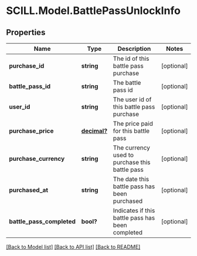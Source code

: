 # SCILL.Model.BattlePassUnlockInfo
## Properties

Name | Type | Description | Notes
------------ | ------------- | ------------- | -------------
**purchase_id** | **string** | The id of this battle pass purchase | [optional] 
**battle_pass_id** | **string** | The battle pass id | [optional] 
**user_id** | **string** | The user id of this battle pass purchase | [optional] 
**purchase_price** | [**decimal?**](BigDecimal.md) | The price paid for this battle pass | [optional] 
**purchase_currency** | **string** | The currency used to purchase this battle pass | [optional] 
**purchased_at** | **string** | The date this battle pass has been purchased | [optional] 
**battle_pass_completed** | **bool?** | Indicates if this battle pass has been completed | [optional] 

[[Back to Model list]](../README.md#documentation-for-models) [[Back to API list]](../README.md#documentation-for-api-endpoints) [[Back to README]](../README.md)

